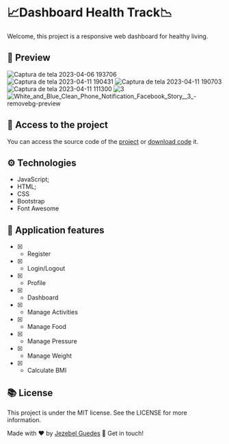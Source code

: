#  📈Dashboard Health Track📉
Welcome, this project is a responsive web dashboard for healthy living.

##  👀 Preview
![Captura de tela 2023-04-06 193706](https://user-images.githubusercontent.com/75287031/230847161-a9c67bdc-b2b9-4883-a200-946ea269fbcd.png)
![Captura de tela 2023-04-11 190431](https://user-images.githubusercontent.com/75287031/231300185-66a73706-c0ac-4581-9c1f-c5b1554c320b.png)
![Captura de tela 2023-04-11 190703](https://user-images.githubusercontent.com/75287031/231300806-9ebf7b7f-9546-43fe-94c7-74cd0afcdeb9.png)
![Captura de tela 2023-04-11 111300](https://user-images.githubusercontent.com/75287031/231191090-daf4f03e-f9d5-47c8-8d15-ae82461c0d9d.png)
![3](https://user-images.githubusercontent.com/75287031/231332443-fadb3bef-cc2a-4dea-9075-cf3d86a2ec2e.png)
![White_and_Blue_Clean_Phone_Notification_Facebook_Story__3_-removebg-preview](https://user-images.githubusercontent.com/75287031/231333021-85877a4f-a79f-43db-a9e6-91f72af5a416.png)




## 📂  Access to the project
You can access the source code of the [project](https://jezebel1990.github.io/dashboard-health/index.html) or  [download code](https://github.com/Jezebel1990/dashboard-health.git) it.

## ⚙️ Technologies

- JavaScript;
- HTML;
- CSS
- Bootstrap
- Font Awesome

## 🎯 Application features
  - [x] - Register
  - [x] - Login/Logout
  - [x] - Profile
  - [x] - Dashboard
  - [x] - Manage Activities
  - [x] - Manage Food
  - [x] - Manage Pressure
  - [x] - Manage Weight
  - [x] - Calculate BMI
 
## 📚 License
<p>This project is under the MIT license. See the LICENSE for more information.</p>

Made with ♥ by [Jezebel Guedes](https://www.linkedin.com/in/jezebel-guedes/) 👋 Get in touch!

